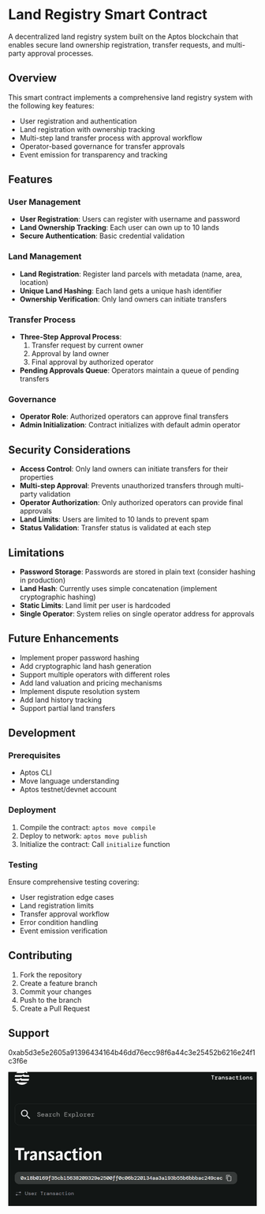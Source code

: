 # Land Registry Smart Contract

A decentralized land registry system built on the Aptos blockchain that enables secure land ownership registration, transfer requests, and multi-party approval processes.

## Overview

This smart contract implements a comprehensive land registry system with the following key features:
- User registration and authentication
- Land registration with ownership tracking
- Multi-step land transfer process with approval workflow
- Operator-based governance for transfer approvals
- Event emission for transparency and tracking

## Features

### User Management
- **User Registration**: Users can register with username and password
- **Land Ownership Tracking**: Each user can own up to 10 lands
- **Secure Authentication**: Basic credential validation

### Land Management
- **Land Registration**: Register land parcels with metadata (name, area, location)
- **Unique Land Hashing**: Each land gets a unique hash identifier
- **Ownership Verification**: Only land owners can initiate transfers

### Transfer Process
- **Three-Step Approval Process**:
  1. Transfer request by current owner
  2. Approval by land owner
  3. Final approval by authorized operator
- **Pending Approvals Queue**: Operators maintain a queue of pending transfers

### Governance
- **Operator Role**: Authorized operators can approve final transfers
- **Admin Initialization**: Contract initializes with default admin operator

## Security Considerations

- **Access Control**: Only land owners can initiate transfers for their properties
- **Multi-step Approval**: Prevents unauthorized transfers through multi-party validation
- **Operator Authorization**: Only authorized operators can provide final approvals
- **Land Limits**: Users are limited to 10 lands to prevent spam
- **Status Validation**: Transfer status is validated at each step

## Limitations

- **Password Storage**: Passwords are stored in plain text (consider hashing in production)
- **Land Hash**: Currently uses simple concatenation (implement cryptographic hashing)
- **Static Limits**: Land limit per user is hardcoded
- **Single Operator**: System relies on single operator address for approvals

## Future Enhancements

- Implement proper password hashing
- Add cryptographic land hash generation
- Support multiple operators with different roles
- Add land valuation and pricing mechanisms
- Implement dispute resolution system
- Add land history tracking
- Support partial land transfers

## Development

### Prerequisites
- Aptos CLI
- Move language understanding
- Aptos testnet/devnet account

### Deployment
1. Compile the contract: `aptos move compile`
2. Deploy to network: `aptos move publish`
3. Initialize the contract: Call `initialize` function

### Testing
Ensure comprehensive testing covering:
- User registration edge cases
- Land registration limits
- Transfer approval workflow
- Error condition handling
- Event emission verification

## Contributing

1. Fork the repository
2. Create a feature branch
3. Commit your changes
4. Push to the branch
5. Create a Pull Request

## Support

0xab5d3e5e2605a91396434164b46dd76ecc98f6a44c3e25452b6216e24f1c3f6e


![alt text](image.png)